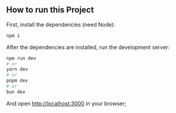 ## How to run this Project

First, install the dependencies (need Node):

```bash
npm i
```

After the dependencies are installed, run the development server:

```bash
npm run dev
# or
yarn dev
# or
pnpm dev
# or
bun dev
```

And open [http://localhost:3000](http://localhost:3000) in your browser;
